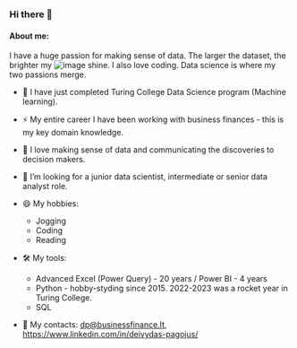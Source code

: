 ### Hi there 👋

#### About me:

I have a huge passion for making sense of data. The larger the dataset, the brighter my ![image](https://github.com/Sparrow1979/Sparrow1979/assets/112954423/c09525a0-5489-4c19-aa27-0d7b66f14ba0)
 shine. I also love coding. Data science is where my two passions merge. 
  
- 🌱 I have just completed Turing College Data Science program (Machine learning).
  
- ⚡ My entire career I have been working with business finances - this is my key domain knowledge.
  
- 👯 I love making sense of data and communicating the discoveries to decision makers.
  
- 🤔 I’m looking for a junior data scientist, intermediate or senior data analyst role. 

- 😄 My hobbies:
  * Jogging
  * Coding
  * Reading
    
- 🛠 My tools:
  * Advanced Excel (Power Query) - 20 years / Power BI - 4 years
  * Python - hobby-styding since 2015. 2022-2023 was a rocket year in Turing College.
  * SQL
    
- 🔭 My contacts: dp@businessfinance.lt, https://www.linkedin.com/in/deivydas-pagojus/
